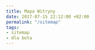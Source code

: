 ```yaml
---
title: Mapa Witryny
date: 2017-07-15 22:12:00 +02:00
permalink: "/sitemap"
tags:
- sitemap
- dla bota
---
```


<div className='compact'>
  <TableOfContents {...data} />
</div>

